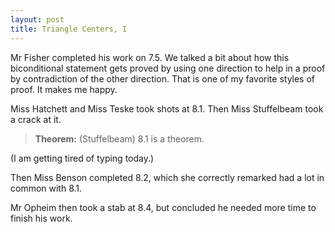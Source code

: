 ```yaml
---
layout: post
title: Triangle Centers, I
---
```


Mr Fisher completed his work on 7.5. We talked a bit about how this biconditional
statement gets proved by using one direction to help in a proof by contradiction
of the other direction. That is one of my favorite styles of proof. It makes me happy.

Miss Hatchett and Miss Teske took shots at 8.1. Then Miss Stuffelbeam took a crack
at it.

> **Theorem:** (Stuffelbeam) 8.1 is a theorem.

(I am getting tired of typing today.)

Then Miss Benson completed 8.2, which she correctly remarked had a lot in common with 8.1.

Mr Opheim then took a stab at 8.4, but concluded he needed more time to finish his work.
